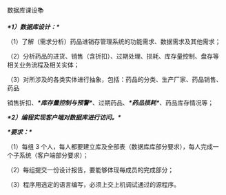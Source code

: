 数据库课设📚

***\*1）数据库设计：\**** 

（1）了解（需求分析）药品进销存管理系统的功能需求、数据需求及其他需求； 

（2）分析药品的进货、销售（含折扣）、过期处理、损耗、库存量控制、盘存等相关业务流程及相关实体； 

（3）对所涉及的各类实体进行抽象，包括：药品的分类、生产厂家、药品销售、药品 

销售折扣、***\*库存量控制与预警\****、过期药品、***\*药品损耗\****、药品库存情况等； 

***\*2）编程实现客户端对数据库进行访问。\**** 

***\*要求：\**** 

（1）每组 3 个人，每人都要建立库及全部表（数据库库部分要求），每人完成一个子系统（客户端部分要求）； 

（2）每组提交一份设计报告，要能够体现每成员的完成部分； 

（3）程序用选定的语言编写，必须上交上机调试通过的源程序。